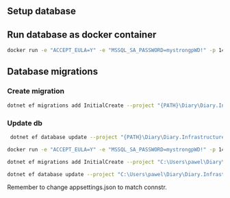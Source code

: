 ﻿## Setup database
## Run database as docker container
```bash
docker run -e "ACCEPT_EULA=Y" -e "MSSQL_SA_PASSWORD=mystrongpWD!" -p 1433:1433 --name DiaryDb -d mcr.microsoft.com/mssql/server:2022-latest
```

## Database migrations
### Create migration
```bash
dotnet ef migrations add InitialCreate --project "{PATH}\Diary\Diary.Infrastructure\Diary.Infrastructure.csproj" --startup-project "{PATH}\Diary\Diary.Api\Diary.Api.csproj"
```

### Update db
```bash
 dotnet ef database update --project "{PATH}\Diary\Diary.Infrastructure\Diary.Infrastructure.csproj" --startup-project "{PATH}\Diary\Diary.Api\Diary.Api.csproj"
```

```bash
docker run -e "ACCEPT_EULA=Y" -e "MSSQL_SA_PASSWORD=mystrongpWD!" -p 1444:1433 --name DiaryDb -d mcr.microsoft.com/mssql/server:2022-latest 
```

```bash
dotnet ef migrations add InitialCreate --project "C:\Users\pawel\Diary\Diary.Infrastructure\Diary.Infrastructure.csproj" --startup-project "C:\Users\pawel\Diary\Diary.Api\Diary.Api.csproj"
```

```bash
dotnet ef database update --project "C:\Users\pawel\Diary\Diary.Infrastructure\Diary.Infrastructure.csproj" --startup-project "C:\Users\pawel\Diary\Diary.Api\Diary.Api.csproj"
```

Remember to change appsettings.json to match connstr.